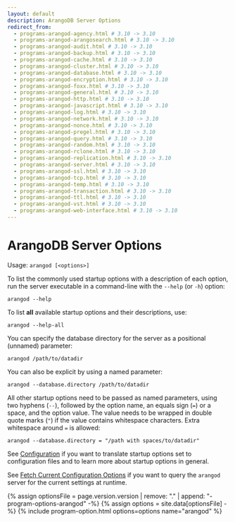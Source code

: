 ```yaml
---
layout: default
description: ArangoDB Server Options
redirect_from:
  - programs-arangod-agency.html # 3.10 -> 3.10
  - programs-arangod-arangosearch.html # 3.10 -> 3.10
  - programs-arangod-audit.html # 3.10 -> 3.10
  - programs-arangod-backup.html # 3.10 -> 3.10
  - programs-arangod-cache.html # 3.10 -> 3.10
  - programs-arangod-cluster.html # 3.10 -> 3.10
  - programs-arangod-database.html # 3.10 -> 3.10
  - programs-arangod-encryption.html # 3.10 -> 3.10
  - programs-arangod-foxx.html # 3.10 -> 3.10
  - programs-arangod-general.html # 3.10 -> 3.10
  - programs-arangod-http.html # 3.10 -> 3.10
  - programs-arangod-javascript.html # 3.10 -> 3.10
  - programs-arangod-log.html # 3.10 -> 3.10
  - programs-arangod-network.html # 3.10 -> 3.10
  - programs-arangod-nonce.html # 3.10 -> 3.10
  - programs-arangod-pregel.html # 3.10 -> 3.10
  - programs-arangod-query.html # 3.10 -> 3.10
  - programs-arangod-random.html # 3.10 -> 3.10
  - programs-arangod-rclone.html # 3.10 -> 3.10
  - programs-arangod-replication.html # 3.10 -> 3.10
  - programs-arangod-server.html # 3.10 -> 3.10
  - programs-arangod-ssl.html # 3.10 -> 3.10
  - programs-arangod-tcp.html # 3.10 -> 3.10
  - programs-arangod-temp.html # 3.10 -> 3.10
  - programs-arangod-transaction.html # 3.10 -> 3.10
  - programs-arangod-ttl.html # 3.10 -> 3.10
  - programs-arangod-vst.html # 3.10 -> 3.10
  - programs-arangod-web-interface.html # 3.10 -> 3.10
---
```

ArangoDB Server Options
=======================

Usage: `arangod [<options>]`

To list the commonly used startup options with a description of each option, run
the server executable in a command-line with the `--help` (or `-h`) option:

    arangod --help

To list **all** available startup options and their descriptions, use:

    arangod --help-all

You can specify the database directory for the server as a positional (unnamed)
parameter:

    arangod /path/to/datadir

You can also be explicit by using a named parameter:

    arangod --database.directory /path/to/datadir

All other startup options need to be passed as named parameters, using two
hyphens (`--`), followed by the option name, an equals sign (`=`) or a space,
and the option value. The value needs to be wrapped in double quote marks (`"`)
if the value contains whitespace characters. Extra whitespace around `=` is
allowed:

    arangod --database.directory = "/path with spaces/to/datadir"

See [Configuration](administration-configuration.html)
if you want to translate startup options set  to configuration files
and to learn more about startup options in general.

See
[Fetch Current Configuration Options](administration-configuration.html#fetch-current-configuration-options)
if you want to query the `arangod` server for the current settings at runtime.

{% assign optionsFile = page.version.version | remove: "." | append: "-program-options-arangod" -%}
{% assign options = site.data[optionsFile] -%}
{% include program-option.html options=options name="arangod" %}
